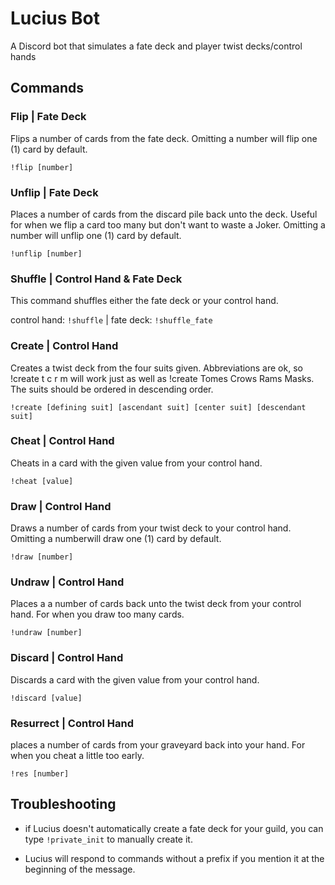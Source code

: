 # Lucius Bot
 A Discord bot that simulates a fate deck and player twist decks/control hands


## Commands
### Flip | Fate Deck
Flips a number of cards from the fate deck. Omitting a number will flip one (1) card by default.

`!flip [number]`

### Unflip | Fate Deck
Places a number of cards from the discard pile back unto the deck. Useful for when we flip a card too many but don't want to waste a Joker. Omitting a number will unflip one (1) card by default.

`!unflip [number]`

### Shuffle | Control Hand & Fate Deck
This command shuffles either the fate deck or your control hand.

control hand: `!shuffle` | fate deck: `!shuffle_fate`

### Create | Control Hand
Creates a twist deck from the four suits given. Abbreviations are ok, so !create t c r m will work just as well as !create Tomes Crows Rams Masks. The suits should be ordered in descending order.

`!create [defining suit] [ascendant suit] [center suit] [descendant suit]`

### Cheat | Control Hand
Cheats in a card with the given value from your control hand.

`!cheat [value]`

### Draw | Control Hand
Draws a number of cards from your twist deck to your control hand. Omitting a numberwill draw one (1) card by default.

`!draw [number]`

### Undraw | Control Hand
Places a a number of cards back unto the twist deck from your control hand. For when you draw too many cards.

`!undraw [number]`

### Discard | Control Hand
Discards a card with the given value from your control hand.

`!discard [value]`

### Resurrect | Control Hand
places a number of cards from your graveyard back into your hand. For when you cheat a little too early.

`!res [number]`


## Troubleshooting

- if Lucius doesn't automatically create a fate deck for your guild, you can type `!private_init` to manually create it.

- Lucius will respond to commands without a prefix if you mention it at the beginning of the message.
